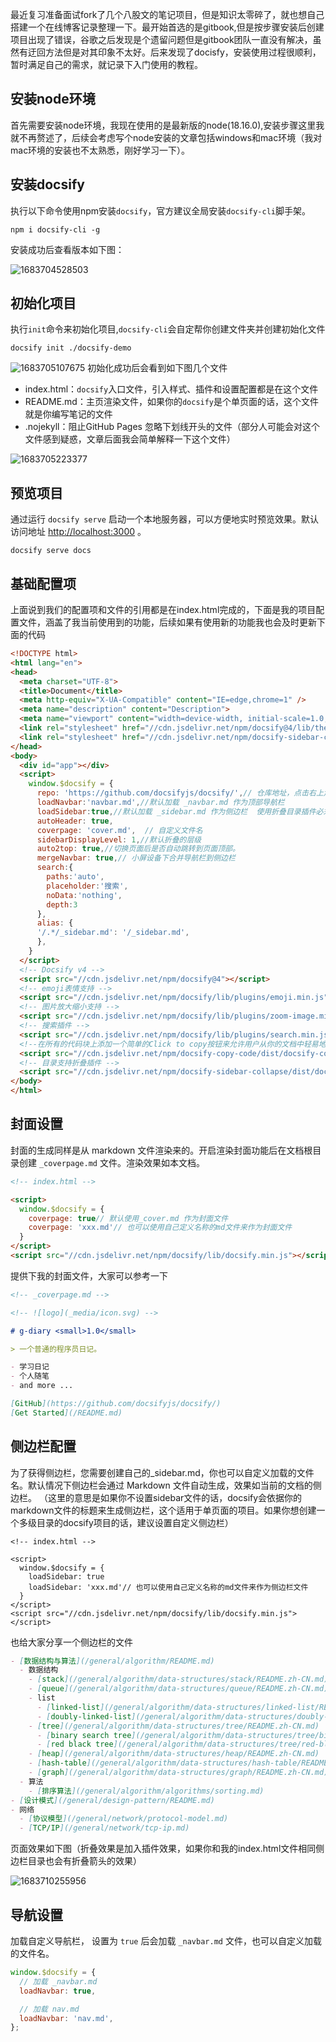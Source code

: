 ​	最近复习准备面试fork了几个八股文的笔记项目，但是知识太零碎了，就也想自己搭建一个在线博客记录整理一下。最开始首选的是gitbook,但是按步骤安装后创建项目出现了错误，谷歌之后发现是个遗留问题但是gitbook团队一直没有解决，虽然有迂回方法但是对其印象不太好。后来发现了docisfy，安装使用过程很顺利，暂时满足自己的需求，就记录下入门使用的教程。

## 安装node环境

​		首先需要安装node环境，我现在使用的是最新版的node(18.16.0),安装步骤这里我就不再赘述了，后续会考虑写个node安装的文章包括windows和mac环境（我对mac环境的安装也不太熟悉，刚好学习一下）。

## 安装docsify

​		执行以下命令使用npm安装`docsify`，官方建议全局安装`docsify-cli`脚手架。

```
npm i docsify-cli -g
```

安装成功后查看版本如下图：

<img src="../../../media/img/docsify1.png" alt="1683704528503"  />

## 初始化项目

​		执行`init`命令来初始化项目,`docsify-cli`会自定帮你创建文件夹并创建初始化文件

```
docsify init ./docsify-demo
```

<img src="../../../media/img/docsify2.png" alt="1683705107675"  />
    初始化成功后会看到如下图几个文件

- index.html：`docsify`入口文件，引入样式、插件和设置配置都是在这个文件
- README.md：主页渲染文件，如果你的`docsify`是个单页面的话，这个文件就是你编写笔记的文件
- .nojekyll：阻止GitHub Pages 忽略下划线开头的文件（部分人可能会对这个文件感到疑惑，文章后面我会简单解释一下这个文件）

<img src="../../../media/img/docsify3.png" alt="1683705223377"  />

## 预览项目

 通过运行 `docsify serve` 启动一个本地服务器，可以方便地实时预览效果。默认访问地址 [http://localhost:3000](http://localhost:3000/) 。 

```
docsify serve docs
```

## 基础配置项

上面说到我们的配置项和文件的引用都是在index.html完成的，下面是我的项目配置文件，涵盖了我当前使用到的功能，后续如果有使用新的功能我也会及时更新下面的代码

```html
<!DOCTYPE html>
<html lang="en">
<head>
  <meta charset="UTF-8">
  <title>Document</title>
  <meta http-equiv="X-UA-Compatible" content="IE=edge,chrome=1" />
  <meta name="description" content="Description">
  <meta name="viewport" content="width=device-width, initial-scale=1.0, minimum-scale=1.0">
  <link rel="stylesheet" href="//cdn.jsdelivr.net/npm/docsify@4/lib/themes/vue.css">
  <link rel="stylesheet" href="//cdn.jsdelivr.net/npm/docsify-sidebar-collapse/dist/sidebar.min.css" />
</head>
<body>
  <div id="app"></div>
  <script>
    window.$docsify = {
      repo: 'https://github.com/docsifyjs/docsify/',// 仓库地址，点击右上角的Github章鱼猫头像会跳转到此地址
      loadNavbar:'navbar.md',//默认加载 _navbar.md 作为顶部导航栏
      loadSidebar:true,//默认加载 _sidebar.md 作为侧边栏  使用折叠目录插件必须使用默认侧边栏
      autoHeader: true,
      coverpage: 'cover.md',  // 自定义文件名
      sidebarDisplayLevel: 1,//默认折叠的层级
      auto2top: true,//切换页面后是否自动跳转到页面顶部。
      mergeNavbar: true,// 小屏设备下合并导航栏到侧边栏
      search:{
        paths:'auto',
        placeholder:'搜索',
        noData:'nothing',
        depth:3
      },
      alias: {
      '/.*/_sidebar.md': '/_sidebar.md',
      },
    }
  </script>
  <!-- Docsify v4 -->
  <script src="//cdn.jsdelivr.net/npm/docsify@4"></script>
  <!-- emoji表情支持 -->
  <script src="//cdn.jsdelivr.net/npm/docsify/lib/plugins/emoji.min.js"></script>
  <!-- 图片放大缩小支持 -->
  <script src="//cdn.jsdelivr.net/npm/docsify/lib/plugins/zoom-image.min.js"></script>
  <!-- 搜索插件 -->
  <script src="//cdn.jsdelivr.net/npm/docsify/lib/plugins/search.min.js"></script>
  <!--在所有的代码块上添加一个简单的Click to copy按钮来允许用户从你的文档中轻易地复制代码-->
  <script src="//cdn.jsdelivr.net/npm/docsify-copy-code/dist/docsify-copy-code.min.js"></script>
  <!-- 目录支持折叠插件 -->
  <script src="//cdn.jsdelivr.net/npm/docsify-sidebar-collapse/dist/docsify-sidebar-collapse.min.js"></script>
</body>
</html>

```

## 封面设置

 封面的生成同样是从 markdown 文件渲染来的。开启渲染封面功能后在文档根目录创建 `_coverpage.md` 文件。渲染效果如本文档。 

```html
<!-- index.html -->

<script>
  window.$docsify = {
    coverpage: true// 默认使用_cover.md 作为封面文件
    coverpage: 'xxx.md'// 也可以使用自己定义名称的md文件来作为封面文件
  }
</script>
<script src="//cdn.jsdelivr.net/npm/docsify/lib/docsify.min.js"></script>
```

提供下我的封面文件，大家可以参考一下

```markdown
<!-- _coverpage.md -->

<!-- ![logo](_media/icon.svg) -->

# g-diary <small>1.0</small>

> 一个普通的程序员日记。

- 学习日记
- 个人随笔
- and more ...

[GitHub](https://github.com/docsifyjs/docsify/)
[Get Started](/README.md)

```

## 侧边栏配置

 为了获得侧边栏，您需要创建自己的_sidebar.md，你也可以自定义加载的文件名。默认情况下侧边栏会通过 Markdown 文件自动生成，效果如当前的文档的侧边栏。 （这里的意思是如果你不设置sidebar文件的话，docsify会依据你的markdown文件的标题来生成侧边栏，这个适用于单页面的项目。如果你想创建一个多级目录的docsify项目的话，建议设置自定义侧边栏）

```
<!-- index.html -->

<script>
  window.$docsify = {
    loadSidebar: true
    loadSidebar: 'xxx.md'// 也可以使用自己定义名称的md文件来作为侧边栏文件
  }
</script>
<script src="//cdn.jsdelivr.net/npm/docsify/lib/docsify.min.js"></script>
```

也给大家分享一个侧边栏的文件

```markdown
- [数据结构与算法](/general/algorithm/README.md)
  - 数据结构
    - [stack](/general/algorithm/data-structures/stack/README.zh-CN.md)
    - [queue](/general/algorithm/data-structures/queue/README.zh-CN.md)
    - list
      - [linked-list](/general/algorithm/data-structures/linked-list/README.zh-CN.md)
      - [doubly-linked-list](/general/algorithm/data-structures/doubly-linked-list/README.zh-CN.md)
    - [tree](/general/algorithm/data-structures/tree/README.zh-CN.md)
      - [binary search tree](/general/algorithm/data-structures/tree/binary-search-tree/README.md)
      - [red black tree](/general/algorithm/data-structures/tree/red-black-tree/README.md)
    - [heap](/general/algorithm/data-structures/heap/README.zh-CN.md)
    - [hash-table](/general/algorithm/data-structures/hash-table/README.md)
    - [graph](/general/algorithm/data-structures/graph/README.zh-CN.md)
  - 算法
    - [排序算法](/general/algorithm/algorithms/sorting.md)
- [设计模式](/general/design-pattern/README.md)
- 网络
  - [协议模型](/general/network/protocol-model.md)
  - [TCP/IP](/general/network/tcp-ip.md) 
```

页面效果如下图（折叠效果是加入插件效果，如果你和我的index.html文件相同侧边栏目录也会有折叠箭头的效果）

<img src="../../../media/img/docsify4.png" alt="1683710255956"  />

## 导航设置

  加载自定义导航栏， 设置为 `true` 后会加载 `_navbar.md` 文件，也可以自定义加载的文件名。 

```javascript
window.$docsify = {
  // 加载 _navbar.md
  loadNavbar: true,

  // 加载 nav.md
  loadNavbar: 'nav.md',
};
```

